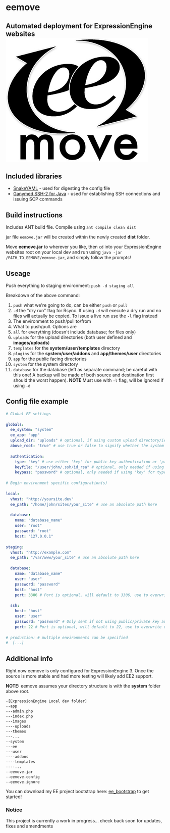 # eemove
Automated deployment for ExpressionEngine websites
![alt text][logo]
---

## Included libraries
* [SnakeYAML](https://bitbucket.org/asomov/snakeyaml) - used for digesting the config file
* [Ganymed SSH-2 for Java](http://www.ganymed.ethz.ch/ssh2/) - used for establishing SSH connections and issuing SCP commands

## Build instructions
Includes ANT build file. Compile using `ant compile clean dist`

jar file `eemove.jar` will be created within the newly created **dist** folder.

Move **eemove.jar** to wherever you like, then `cd` into your ExpressionEngine websites root on your local dev and run using `java -jar /PATH_TO_EEMOVE/eemove.jar`, and simply follow the prompts!

## Useage
Push everything to staging environment: `push -d staging all`

Breakdown of the above command:

1. `push` what we're going to do, can be either `push` or `pull`
2. `-d` the "dry run" flag for Rsync. If using `-d` will execute a dry run and no files will actually be copied. To issue a live run use the `-l` flag instead
3. The environment to push/pull to/from
4. What to push/pull. Options are
  1. `all` for everything (doesn't include database; for files only)
  2. `uploads` for the upload directories (both user defined and **images/uploads**)
  3. `templates` for the **system/user/templates** directory
  4. `plugins` for the **system/user/addons** and **app/themes/user** directories
  5. `app` for the public facing directories
  6. `system` for the system directory
  7. `database` for the database (left as separate command; be careful with this one! A backup will be made of both source and destination first should the worst happen). **NOTE** Must use with `-l` flag, will be ignored if using `-d`

## Config file example

```yaml
# Global EE settings

globals:
  ee_system: "system"
  ee_app: "app"
  upload_dir: "uploads" # optional, if using custom upload directory/ies
  above_root: "true" # use true or false to signify whether the system folder is above root or not

  authentication:
    type: "key" # use either 'key' for public key authentication or 'password' for password
    keyfile: "/user/john/.ssh/id_rsa" # optional, only needed if using 'key' for type. Use an absolute path here
    keypass: "password" # optional, only needed if using 'key' for type and the key file is password protected

# Begin environment specific configuration(s)

local:
  vhost: "http://yoursite.dev"
  ee_path: "/home/john/sites/your_site" # use an absolute path here

  database:
    name: "database_name"
    user: "root"
    password: "root"
    host: "127.0.0.1"

staging:
  vhost: "http://example.com"
  ee_path: "/var/www/your_site" # use an absolute path here

  database:
    name: "database_name"
    user: "user"
    password: "password"
    host: "host"
    port: 3306 # Port is optional, will default to 3306, use to overwrite default

  ssh:
    host: "host"
    user: "user"
    password: "password" # Only sent if not using public/private key authentication
    port: 22 # Port is optional, will default to 22, use to overwrite default

# production: # multiple environments can be specified
#  [...]
```

## Additional info
Right now eemove is only configured for ExpressionEngine 3. Once the source is more stable and had more testing will likely add EE2 support.

**NOTE:** eemove assumes your directory structure is with the **system** folder above root.

```
-[ExpressionEngine Local dev folder]
--app
---admin.php
---index.php
---images
----uploads
---themes
---...
--system
---ee
---user
----addons
----templates
----...
--eemove.jar
--eemove.config
--eemove.ignore

```

You can download my EE project bootstrap here: [ee_bootstrap](https://github.com/sparkison/ee_bootstrap) to get started!

### Notice

This project is currently a work in progress... check back soon for updates, fixes and amendments

[logo]: https://github.com/sparkison/eemove/blob/master/resources/images/eemove.jpg "eemove logo"
